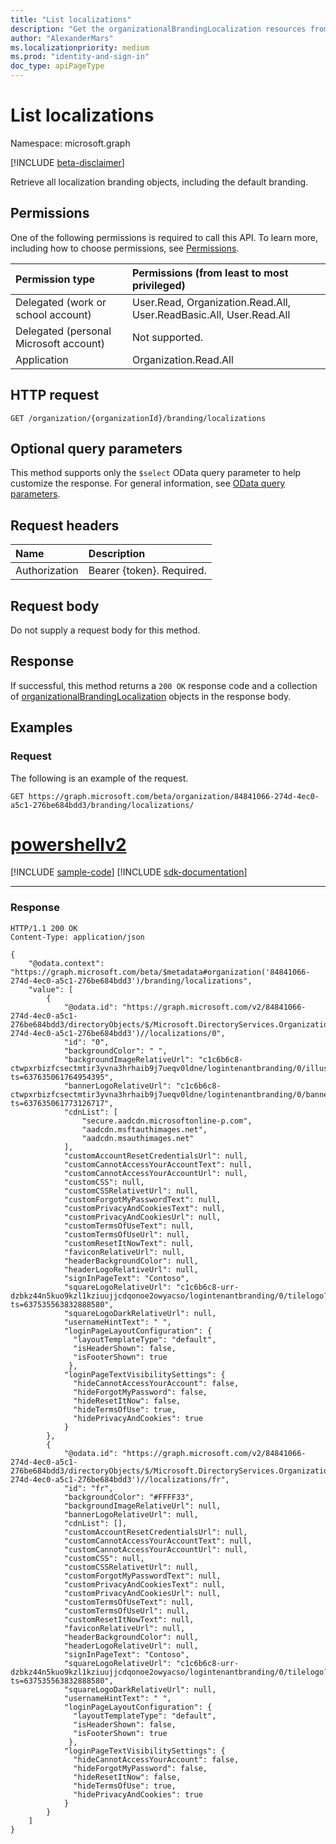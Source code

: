 ```yaml
---
title: "List localizations"
description: "Get the organizationalBrandingLocalization resources from the localizations navigation property."
author: "AlexanderMars"
ms.localizationpriority: medium
ms.prod: "identity-and-sign-in"
doc_type: apiPageType
---
```


# List localizations
Namespace: microsoft.graph

[!INCLUDE [beta-disclaimer](../../includes/beta-disclaimer.md)]

Retrieve all localization branding objects, including the default branding.

## Permissions
One of the following permissions is required to call this API. To learn more, including how to choose permissions, see [Permissions](/graph/permissions-reference).

| Permission type                        | Permissions (from least to most privileged) |
|:---------------------------------------|:--------------------------------------------|
| Delegated (work or school account)     | User.Read, Organization.Read.All, User.ReadBasic.All, User.Read.All |
| Delegated (personal Microsoft account) | Not supported. |
| Application                            | Organization.Read.All |

## HTTP request

<!-- {
  "blockType": "ignored"
}
-->
``` http
GET /organization/{organizationId}/branding/localizations
```

## Optional query parameters
This method supports only the `$select` OData query parameter to help customize the response. For general information, see [OData query parameters](/graph/query-parameters).

## Request headers
|Name|Description|
|:---|:---|
|Authorization|Bearer {token}. Required.|

## Request body
Do not supply a request body for this method.

## Response

If successful, this method returns a `200 OK` response code and a collection of [organizationalBrandingLocalization](../resources/organizationalbrandinglocalization.md) objects in the response body.

## Examples

### Request

The following is an example of the request.

<!-- {
  "blockType": "request",
  "name": "list_organizationalbrandinglocalization"
}
-->
```msgraph-interactive
GET https://graph.microsoft.com/beta/organization/84841066-274d-4ec0-a5c1-276be684bdd3/branding/localizations/
```

# [powershellv2](#tab/powershellv2)
[!INCLUDE [sample-code](../includes/snippets/powershellv2/list-organizationalbrandinglocalization-powershellv2-snippets.md)]
[!INCLUDE [sdk-documentation](../includes/snippets/snippets-sdk-documentation-link.md)]

---

### Response

<!-- {
  "blockType": "response",
  "truncated": true,
  "@odata.type": "Collection(microsoft.graph.organizationalBrandingLocalization)"
}
-->
``` http
HTTP/1.1 200 OK
Content-Type: application/json

{
    "@odata.context": "https://graph.microsoft.com/beta/$metadata#organization('84841066-274d-4ec0-a5c1-276be684bdd3')/branding/localizations",
    "value": [
        {
            "@odata.id": "https://graph.microsoft.com/v2/84841066-274d-4ec0-a5c1-276be684bdd3/directoryObjects/$/Microsoft.DirectoryServices.Organization('84841066-274d-4ec0-a5c1-276be684bdd3')//localizations/0",
            "id": "0",
            "backgroundColor": " ",
            "backgroundImageRelativeUrl": "c1c6b6c8-ctwpxrbizfcsectmtir3yvna3hrhaib9j7ueqv0ldne/logintenantbranding/0/illustration?ts=637635061764954395",
            "bannerLogoRelativeUrl": "c1c6b6c8-ctwpxrbizfcsectmtir3yvna3hrhaib9j7ueqv0ldne/logintenantbranding/0/bannerlogo?ts=637635061773126717",
            "cdnList": [
                "secure.aadcdn.microsoftonline-p.com",
                "aadcdn.msftauthimages.net",
                "aadcdn.msauthimages.net"
            ],
            "customAccountResetCredentialsUrl": null,
            "customCannotAccessYourAccountText": null,
            "customCannotAccessYourAccountUrl": null,
            "customCSS": null,
            "customCSSRelativetUrl": null,
            "customForgotMyPasswordText": null,
            "customPrivacyAndCookiesText": null,
            "customPrivacyAndCookiesUrl": null,
            "customTermsOfUseText": null,
            "customTermsOfUseUrl": null,
            "customResetItNowText": null,
            "faviconRelativeUrl": null,
            "headerBackgroundColor": null,
            "headerLogoRelativeUrl": null,
            "signInPageText": "Contoso",
            "squareLogoRelativeUrl": "c1c6b6c8-urr-dzbkz44n5kuo9kzl1kziuujjcdqonoe2owyacso/logintenantbranding/0/tilelogo?ts=637535563832888580",
            "squareLogoDarkRelativeUrl": null,
            "usernameHintText": " ",
            "loginPageLayoutConfiguration": {
              "layoutTemplateType": "default",
              "isHeaderShown": false,
              "isFooterShown": true
             },
            "loginPageTextVisibilitySettings": {
              "hideCannotAccessYourAccount": false,
              "hideForgotMyPassword": false,
              "hideResetItNow": false,
              "hideTermsOfUse": true,
              "hidePrivacyAndCookies": true
            }
        },
        {
            "@odata.id": "https://graph.microsoft.com/v2/84841066-274d-4ec0-a5c1-276be684bdd3/directoryObjects/$/Microsoft.DirectoryServices.Organization('84841066-274d-4ec0-a5c1-276be684bdd3')//localizations/fr",
            "id": "fr",
            "backgroundColor": "#FFFF33",
            "backgroundImageRelativeUrl": null,
            "bannerLogoRelativeUrl": null,
            "cdnList": [],
            "customAccountResetCredentialsUrl": null,
            "customCannotAccessYourAccountText": null,
            "customCannotAccessYourAccountUrl": null,
            "customCSS": null,
            "customCSSRelativetUrl": null,
            "customForgotMyPasswordText": null,
            "customPrivacyAndCookiesText": null,
            "customPrivacyAndCookiesUrl": null,
            "customTermsOfUseText": null,
            "customTermsOfUseUrl": null,
            "customResetItNowText": null,
            "faviconRelativeUrl": null,
            "headerBackgroundColor": null,
            "headerLogoRelativeUrl": null,
            "signInPageText": "Contoso",
            "squareLogoRelativeUrl": "c1c6b6c8-urr-dzbkz44n5kuo9kzl1kziuujjcdqonoe2owyacso/logintenantbranding/0/tilelogo?ts=637535563832888580",
            "squareLogoDarkRelativeUrl": null,
            "usernameHintText": " ",
            "loginPageLayoutConfiguration": {
              "layoutTemplateType": "default",
              "isHeaderShown": false,
              "isFooterShown": true
             },
            "loginPageTextVisibilitySettings": {
              "hideCannotAccessYourAccount": false,
              "hideForgotMyPassword": false,
              "hideResetItNow": false,
              "hideTermsOfUse": true,
              "hidePrivacyAndCookies": true
            }
        }
    ]
}
```

